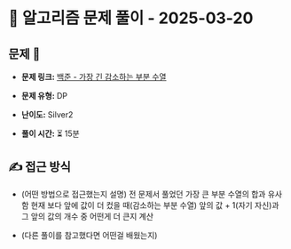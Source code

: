 # 📝 알고리즘 문제 풀이 - 2025-03-20

## 문제 📖

- **문제 링크:** [백준 - 가장 긴 감소하는 부분 수열](https://www.acmicpc.net/problem/11722)

- **문제 유형:** DP

- **난이도:** Silver2

- **풀이 시간:** ⏳ 15분

## ✍ 접근 방식

- (어떤 방법으로 접근했는지 설명)
  전 문제서 풀었던 가장 큰 부분 수열의 합과 유사함
  현재 보다 앞에 값이 더 컸을 때(감소하는 부분 수열)
  앞의 값 + 1(자기 자신)과 그 앞의 값의 개수 중 어떤게 더 큰지 계산

- (다른 풀이를 참고했다면 어떤걸 배웠는지)
